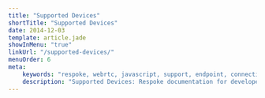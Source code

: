 ```yaml
---
title: "Supported Devices"
shortTitle: "Supported Devices"
date: 2014-12-03
template: article.jade
showInMenu: "true"
linkUrl: "/supported-devices/"
menuOrder: 6
meta:
    keywords: "respoke, webrtc, javascript, support, endpoint, connection, media relay, TURN"
    description: "Supported Devices: Respoke documentation for developers."
---
```


